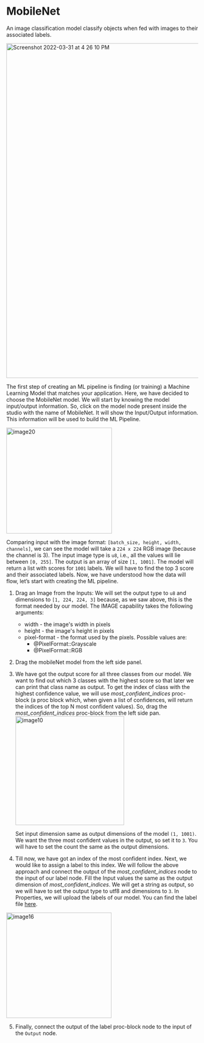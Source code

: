# MobileNet

An image classification model classify objects when fed with images to their associated labels.

<img width="876" alt="Screenshot 2022-03-31 at 4 26 10 PM" src="https://user-images.githubusercontent.com/50593567/161039821-079c9f44-ff44-4f54-90e7-cacb4943428e.png">

The first step of creating an ML pipeline is finding (or training) a Machine Learning Model that matches your application. Here, we have decided to choose the MobileNet model. We will start by knowing the model input/output information. So, click on the model node present inside the studio with the name of MobileNet. It will show the Input/Output information. This information will be used to build the ML Pipeline.

<img width="277" alt="image20" src="https://user-images.githubusercontent.com/50593567/156826227-5c1f2a9b-6f3c-4416-bdce-e3a8a4b7f35c.png"/>

Comparing input with the image format: `[batch_size, height, width, channels]`, we can see the model will take a `224 x 224` RGB image (because the channel is 3). The input image type is `u8`, i.e., all the values will lie between `[0, 255]`. The output is an array of size `[1, 1001]`. The model will return a list with scores for `1001` labels. We will have to find the top 3 score and their associated labels. Now, we have understood how the data will flow, let’s start with creating the ML pipeline.

1. Drag an Image from the Inputs:
   We will set the output type to `u8` and dimensions to `[1, 224, 224, 3]` because, as we saw above, this is the format needed by our model.
   The IMAGE capability takes the following arguments:
   - width - the image's width in pixels
   - height - the image's height in pixels
   - pixel-format - the format used by the pixels. Possible values are:
     - @PixelFormat::Grayscale
     - @PixelFormat::RGB
2. Drag the mobileNet model from the left side panel.
3. We have got the output score for all three classes from our model. We want to find out which 3 classes with the highest score so that later we can print that class name as output. To get the index of class with the highest confidence value, we will use _most_confident_indices_ proc-block (a proc block which, when given a list of confidences, will return the indices of the top N most confident values). So, drag the _most_confident_indices_ proc-block from the left side pan.
   <img width="285" alt="image10" src="https://user-images.githubusercontent.com/50593567/156827144-24857ec4-aca5-40fa-bc74-000937624ea5.png"/>

   Set input dimension same as output dimensions of the model `(1, 1001)`. We want the three most confident values in the output, so set it to `3`. You will have to set the count the same as the output dimensions.

4. Till now, we have got an index of the most confident index. Next, we would like to assign a label to this index. We will follow the above approach and connect the output of the _most_confident_indices_ node to the input of our label node. Fill the Input values the same as the output dimension of _most_confident_indices_. We will get a string as output, so we will have to set the output type to utf8 and dimensions to `3`. In Properties, we will upload the labels of our model. You can find the label file [here](https://drive.google.com/file/d/1m_NQi-P_6LIOraUIY-JOAH36oBp7bs1O/view?usp=sharing).

<img width="276" alt="image16" src="https://user-images.githubusercontent.com/50593567/156817972-5f0e209c-1da3-46de-9387-eb860b02fc9e.png"/>

5. Finally, connect the output of the label proc-block node to the input of the `Output` node.
